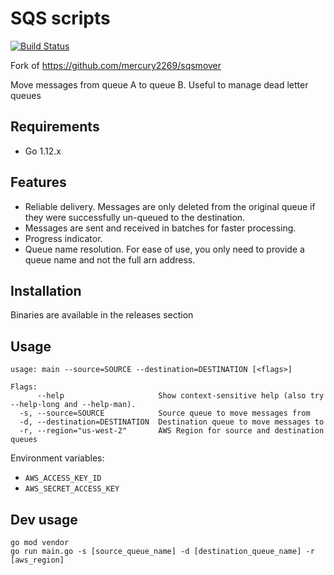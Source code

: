 # SQS scripts

[![Build Status](https://travis-ci.org/neo9/sqsmv.svg?branch=master)](https://travis-ci.org/neo9/sqsmv)


Fork of https://github.com/mercury2269/sqsmover

Move messages from queue A to queue B.
Useful to manage dead letter queues

## Requirements

- Go 1.12.x

## Features

- Reliable delivery. Messages are only deleted from the original queue if they were successfully un-queued to the destination.
- Messages are sent and received in batches for faster processing.
- Progress indicator.
- Queue name resolution. For ease of use, you only need to provide a queue name and not the full arn address.

## Installation

Binaries are available in the releases section

## Usage

```
usage: main --source=SOURCE --destination=DESTINATION [<flags>]

Flags:
      --help                     Show context-sensitive help (also try --help-long and --help-man).
  -s, --source=SOURCE            Source queue to move messages from
  -d, --destination=DESTINATION  Destination queue to move messages to
  -r, --region="us-west-2"       AWS Region for source and destination queues

```

Environment variables:

- `AWS_ACCESS_KEY_ID`
- `AWS_SECRET_ACCESS_KEY`

## Dev usage

```
go mod vendor
go run main.go -s [source_queue_name] -d [destination_queue_name] -r [aws_region]
```
